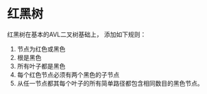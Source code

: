 # 红黑树

红黑树在基本的AVL二叉树基础上， 添加如下规则：

1. 节点为红色或黑色
2. 根是黑色
3. 所有叶子都是黑色
4. 每个红色节点必须有两个黑色的子节点
5. 从任一节点都其每个叶子的所有简单路径都包含相同数目的黑色节点。

#